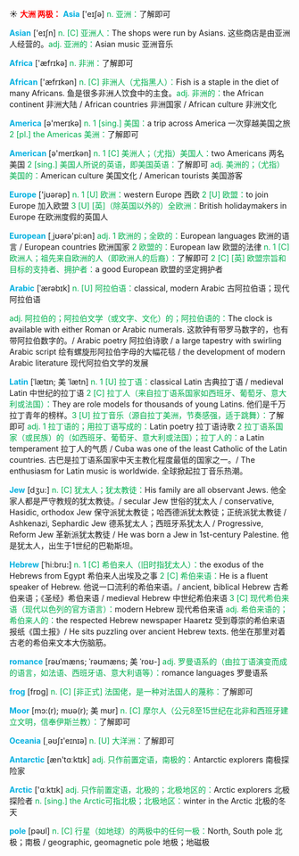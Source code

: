 ☀ <font color="red">**大洲 两极：**</font>
<font color="sky blue">**Asia**</font> ['eɪʃə] 
<font color="#00b050">n. 亚洲：</font>了解即可

<font color="sky blue">**Asian**</font> ['eɪʃn] 
<font color="#00b050">n. [C] 亚洲人：</font>The shops were run by Asians. 这些商店是由亚洲人经营的。<font color="#00b050">adj. 亚洲的：</font>Asian music 亚洲音乐

<font color="sky blue">**Africa**</font> ['æfrɪkə] 
<font color="#00b050">n. 非洲：</font>了解即可

<font color="sky blue">**African**</font> ['æfrɪkən] 
<font color="#00b050">n. [C] 非洲人（尤指黑人）：</font>Fish is a staple in the diet of many Africans. 鱼是很多非洲人饮食中的主食。<font color="#00b050">adj. 非洲的：</font>the African continent 非洲大陆 / African countries 非洲国家 / African culture 非洲文化

<font color="sky blue">**America**</font> [ə'merɪkə] 
<font color="#00b050">n. 1 [sing.] 美国：</font>a trip across America 一次穿越美国之旅 <font color="#00b050">2 [pl.] the Americas 美洲：</font>了解即可

<font color="sky blue">**American**</font> [ə'merɪkən] 
<font color="#00b050">n. 1 [C] 美洲人；（尤指）美国人：</font>two Americans 两名美国 <font color="#00b050">2 [sing.] 美国人所说的英语，即美国英语：</font>了解即可 <font color="#00b050">adj. 美洲的；（尤指）美国的：</font>American culture 美国文化 / American tourists 美国游客

<font color="sky blue">**Europe**</font> ['jʊərəp] 
<font color="#00b050">n. 1 [U] 欧洲：</font>western Europe 西欧 <font color="#00b050">2 [U] 欧盟：</font>to join Europe 加入欧盟 <font color="#00b050">3 [U] [英]（除英国以外的）全欧洲：</font>British holidaymakers in Europe 在欧洲度假的英国人

<font color="sky blue">**European**</font> [͵jʊərə'pi:ən] 
<font color="#00b050">adj. 1 欧洲的；全欧的：</font>European languages 欧洲的语言 / European countries 欧洲国家 <font color="#00b050">2 欧盟的：</font>European law 欧盟的法律 <font color="#00b050">n. 1 [C] 欧洲人；祖先来自欧洲的人（即欧洲人的后裔）：</font>了解即可 <font color="#00b050">2 [C] [英] 欧盟宗旨和目标的支持者、拥护者：</font>a good European 欧盟的坚定拥护者
           
<font color="sky blue">**Arabic**</font> [ˈærəbɪk]
<font color="#00b050">n. [U] 阿拉伯语：</font>classical, modern Arabic 古阿拉伯语；现代阿拉伯语

<font color="#00b050">adj. 阿拉伯的；阿拉伯文学（或文字、文化）的；阿拉伯语的：</font>The clock is available with either Roman or Arabic numerals. 这款钟有带罗马数字的，也有带阿拉伯数字的。/ Arabic poetry 阿拉伯诗歌 / a large tapestry with swirling Arabic script 绘有螺旋形阿拉伯字母的大幅花毯 / the development of modern Arabic literature 现代阿拉伯文学的发展

<font color="sky blue">**Latin**</font> [ˈlætɪn; 美 ˈlætn]
<font color="#00b050">n. 1 [U] 拉丁语：</font>classical Latin 古典拉丁语 / medieval Latin 中世纪的拉丁语 <font color="#00b050">2 [C] 拉丁人（来自拉丁语系国家如西班牙、葡萄牙、意大利或法国）：</font>They are role models for thousands of young Latins. 他们是千万拉丁青年的榜样。<font color="#00b050">3 [U] 拉丁音乐（源自拉丁美洲，节奏感强，适于跳舞）：</font>了解即可 <font color="#00b050">adj. 1 拉丁语的；用拉丁语写成的：</font>Latin poetry 拉丁语诗歌 <font color="#00b050">2 拉丁语系国家（或民族）的（如西班牙、葡萄牙、意大利或法国）；拉丁人的：</font>a Latin temperament 拉丁人的气质 / Cuba was one of the least Catholic of the Latin countries. 古巴是拉丁语系国家中天主教化程度最低的国家之一。/ The enthusiasm for Latin music is worldwide. 全球掀起拉丁音乐热潮。          
           
<font color="sky blue">**Jew**</font> [dʒu:]
<font color="#00b050">n. [C] 犹太人；犹太教徒：</font>His family are all observant Jews. 他全家人都是严守教规的犹太教徒。/ secular Jew 世俗的犹太人 / conservative, Hasidic, orthodox Jew 保守派犹太教徒；哈西德派犹太教徒；正统派犹太教徒 / Ashkenazi, Sephardic Jew 德系犹太人；西班牙系犹太人 / Progressive, Reform Jew 革新派犹太教徒 / He was born a Jew in 1st-century Palestine. 他是犹太人，出生于1世纪的巴勒斯坦。

<font color="sky blue">**Hebrew**</font> [ˈhi:bru:]
<font color="#00b050">n. 1 [C] 希伯来人（旧时指犹太人）：</font>the exodus of the Hebrews from Egypt 希伯来人出埃及之事 <font color="#00b050">2 [C] 希伯来语：</font>He is a fluent speaker of Hebrew. 他说一口流利的希伯来语。/ ancient, biblical Hebrew 古希伯来语；《圣经》希伯来语 / medieval Hebrew 中世纪希伯来语 <font color="#00b050">3 [C] 现代希伯来语（现代以色列的官方语言）：</font>modern Hebrew 现代希伯来语 <font color="#00b050">adj. 希伯来语的；希伯来人的：</font>the respected Hebrew newspaper Haaretz 受到尊崇的希伯来语报纸《国土报》/ He sits puzzling over ancient Hebrew texts. 他坐在那里对着古老的希伯来文本大伤脑筋。
           
<font color="sky blue">**romance**</font> [rəʊˈmæns; ˈrəʊmæns; 美 ˈroʊ-]
<font color="#00b050">adj. 罗曼语系的（由拉丁语演变而成的语言，如法语、西班牙语、意大利语等）：</font>romance languages 罗曼语系

<font color="sky blue">**frog**</font> [frɒɡ] 
<font color="#00b050">n. [C] [非正式] 法国佬，是一种对法国人的蔑称：</font>了解即可
           
<font color="sky blue">**Moor**</font> [mɔ:(r); mʊə(r); 美 mʊr]
<font color="#00b050">n. [C] 摩尔人（公元8至15世纪在北非和西班牙建立文明，信奉伊斯兰教）：</font>了解即可

<font color="sky blue">**Oceania**</font> [͵əʊʃɪ'eɪnɪə] 
<font color="#00b050">n. [U] 大洋洲：</font>了解即可

<font color="sky blue">**Antarctic**</font> [æn'tɑːktɪk] 
<font color="#00b050">adj. 只作前置定语，南极的：</font>Antarctic explorers 南极探险家

<font color="sky blue">**Arctic**</font> ['ɑːktɪk] 
<font color="#00b050">adj. 只作前置定语，北极的；北极地区的：</font>Arctic explorers 北极探险者 <font color="#00b050">n. [sing.] the Arctic可指北极；北极地区：</font>winter in the Arctic 北极的冬天

<font color="sky blue">**pole**</font> [pəʊl] 
<font color="#00b050">n. [C] 行星（如地球）的两极中的任何一极：</font>North, South pole 北极；南极 / geographic, geomagnetic pole 地极；地磁极
